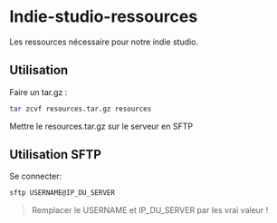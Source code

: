 # Indie-studio-ressources

Les ressources nécessaire pour notre indie studio.

## Utilisation

Faire un tar.gz :
```sh
tar zcvf resources.tar.gz resources
```
Mettre le resources.tar.gz sur le serveur en SFTP

## Utilisation SFTP

Se connecter:
```sh
sftp USERNAME@IP_DU_SERVER
```
> Remplacer le USERNAME et IP_DU_SERVER par les vrai valeur !
